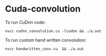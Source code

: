 # Cuda-convolution

To run CuDnn code:

```nvcc cudnn_convolution.cu -lcudnn && ./a.out```

To run custom hand written convolution:

```nvcc handwritten_conv.cu  && ./a.out ```
